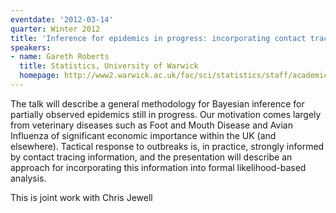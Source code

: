 ```yaml
---
eventdate: '2012-03-14'
quarter: Winter 2012
title: 'Inference for epidemics in progress: incorporating contact tracing information'
speakers:
- name: Gareth Roberts
  title: Statistics, University of Warwick
  homepage: http://www2.warwick.ac.uk/fac/sci/statistics/staff/academic-research/roberts/
---
```

The talk will describe a general methodology for Bayesian inference for partially observed epidemics still in progress. Our motivation comes largely from veterinary diseases such as Foot and Mouth Disease and Avian Influenza of significant economic importance within the UK (and elsewhere). Tactical response to outbreaks is, in practice, strongly informed by contact tracing information, and the presentation will describe an approach for incorporating this information into formal likelihood-based analysis.

This is joint work with Chris Jewell